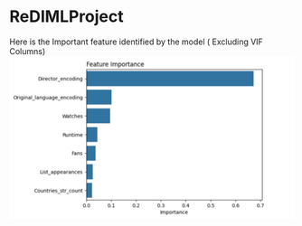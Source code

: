 # ReDIMLProject
Here is the Important feature identified by the model ( Excluding VIF Columns)
![Alt text](/images/Feature_imp_randomsearched_vif.jpg)

